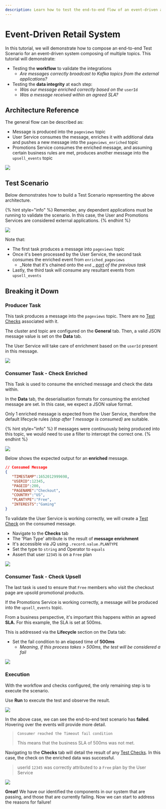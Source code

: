 ```yaml
---
description: Learn how to test the end-to-end flow of an event-driven architecture
---
```


# Event-Driven Retail System

In this tutorial, we will demonstrate how to compose an end-to-end Test Scenario for an event-driven system composing of multiple topics. This tutorial will demonstrate:

* Testing the **workflow** to validate the integrations
  * _Are messages correctly broadcast to Kafka topics from the external applications?_&#x20;
* Testing the **data integrity** at each step:
  * _Was our message enriched correctly based on the_ `userId`
  * _Was a message received within an agreed SLA?_

## Architecture Reference

The general flow can be described as:

* Message is produced into the `pageviews` topic
* User Service consumes the message, enriches it with additional data and pushes a new message into the `pageviews_enriched` topic
* Promotions Service consumes the enriched message, and assuming certain business rules are met, produces another message into the `upsell_events` topic

![](<../.gitbook/assets/Screenshot 2022-05-24 at 17.35.25 (1).png>)

## Test Scenario

Below demonstrates how to build a Test Scenario representing the above architecture.

{% hint style="info" %}
Remember, any dependent applications must be running to validate the scenario. In this case, the User and Promotions Services are considered external applications.
{% endhint %}

![](<../.gitbook/assets/image (10).png>)

Note that:

* The first task produces a message into `pageviews` topic
* Once it's been processed by the User Service, the second task consumes the enriched event from `enriched_pageviews`
  * _Note that it's chained onto the `end` _ [_port_](../features/building-tests/tasks/task-ports.md) _of the previous task_
* Lastly, the third task will consume any resultant events from `upsell_events`

## Breaking it Down

### Producer Task

This task produces a message into the `pageviews` topic. There are no [Test Checks](../features/building-tests/test-checks/) associated with it.&#x20;

The cluster and topic are configured on the **General** tab. Then, a valid JSON message value is set on the **Data** tab.&#x20;

The User Service will take care of enrichment based on the `userId` present in this message.

![](<../.gitbook/assets/Screenshot 2022-05-24 at 20.02.41.png>)

### Consumer Task - Check Enriched

This Task is used to consume the enriched message and check the data within.

In the **Data** tab, the deserialisation formats for consuming the enriched message are set. In this case, we expect a JSON value format.

Only 1 enriched message is expected from the User Service, therefore the default lifecycle rules _(stop after 1 message is consumed)_ are suitable.

{% hint style="info" %}
If messages were continuously being produced into this topic, we would need to use a filter to intercept the correct one.&#x20;
{% endhint %}

![](<../.gitbook/assets/Screenshot 2022-05-24 at 20.54.29.png>)

Below shows the expected output for an **enriched** message.&#x20;

```json
// Consumed Message 
{
   "TIMESTAMP":1652012999698,
   "USERID":12345,
   "PAGEID":200,
   "PAGENAME":"Checkout",
   "COUNTRY":"US",
   "PLANTYPE":"Free",
   "INTERESTS":"Gaming"
}
```

To validate the User Service is working correctly, we will create a [Test Check](../features/building-tests/test-checks/) on the consumed message.

* Navigate to the **Checks** tab
* The 'Plan Type' attribute is the result of **message enrichment**
* It's accessible via JQ using `.record.value.PLANTYPE`
* Set the type to `string` and Operator to `equals`
* Assert that user `12345` is on a `Free` plan

![](<../.gitbook/assets/Screenshot 2022-05-24 at 20.54.38.png>)

### Consumer Task - Check Upsell

The last task is used to ensure that `Free` members who visit the checkout page are upsold promotional products.&#x20;

If the Promotions Service is working correctly, a message will be produced into the `upsell_events` topic.&#x20;

From a business perspective, it's important this happens within an agreed **SLA.** For this example, the SLA is set at 500ms.

This is addressed via the **Lifecycle** section on the Data tab:

* Set the fail condition to an elapsed time of **500ms**
  * _Meaning, if this process takes > 500ms, the test will be considered a fail_

![](<../.gitbook/assets/Screenshot 2022-05-25 at 17.27.49 (1).png>)

### Execution

With the workflow and checks configured, the only remaining step is to execute the scenario.

Use **Run** to execute the test and observe the result.

![](<../.gitbook/assets/Screenshot 2022-05-25 at 17.35.20.png>)

In the above case, we can see the end-to-end test scenario has **failed**. Hovering over the events will provide more detail.&#x20;

> `Consumer reached the Timeout fail condition`
>
> This means that the business SLA of 500ms was not met.

Navigating to the **Checks** tab will detail the result of any [Test Checks](../features/building-tests/test-checks/). In this case, the check on the enriched data was successful.&#x20;

> userId `12345` was correctly attributed to a `Free` plan by the User Service

![](<../.gitbook/assets/Screenshot 2022-05-25 at 17.50.50.png>)

**Great!** We have our identified the components in our system that are passing, and those that are currently failing. Now we can start to address the reasons for failure!&#x20;
